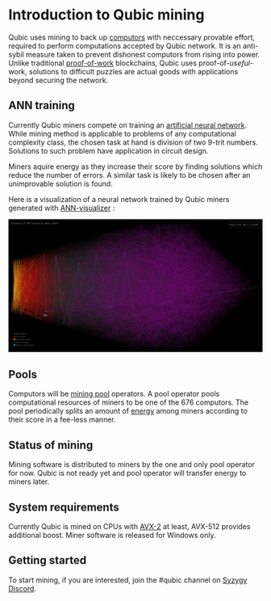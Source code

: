 # Introduction to Qubic mining

Qubic uses mining to back up [computors](/computing) with neccessary provable effort, required to perform computations accepted by Qubic network. It is an anti-sybil measure taken to prevent dishonest computors from rising into power.
Unlike traditional [proof-of-work](https://en.wikipedia.org/wiki/Proof_of_work) blockchains, Qubic uses proof-of-_useful_-work, solutions to difficult puzzles are actual goods with applications beyond securing the network.

## ANN training
Currently Qubic miners compete on training an [artificial neural network](https://en.wikipedia.org/wiki/Artificial_neural_network). While mining method is applicable to problems of any computational complexity class, the chosen task at hand is division of two 9-trit numbers.
Solutions to such problem have application in circuit design. 

Miners aquire energy as they increase their score by finding solutions which reduce the number of errors. A similar task is likely to be chosen after an unimprovable solution is found.

Here is a visualization of a neural network trained by Qubic miners generated with [ANN-visualizer](https://github.com/computor-tools/ann-visualizer) :

![](/docs/Mining/ann.png)

## Pools
Computors will be [mining pool](/protocol/glossary#pool) operators. A pool operator pools computational resources of miners to be one of the 676 computors. The pool periodically splits an amount of [energy](/protocol/glossary#energy) among miners according to their score in a fee-less manner.

## Status of mining
Mining software is distributed to miners by the one and only pool operator for now. Qubic is not ready yet and pool operator will transfer energy to miners later.

## System requirements
Currently Qubic is mined on CPUs with [AVX-2](https://en.wikipedia.org/wiki/Advanced_Vector_Extensions#Advanced_Vector_Extensions_2) at least, AVX-512 provides additional boost. Miner software is released for Windows only.

## Getting started
To start mining, if you are interested, join the #qubic channel on [Syzygy Discord](https://discord.gg/2vDMR8m).